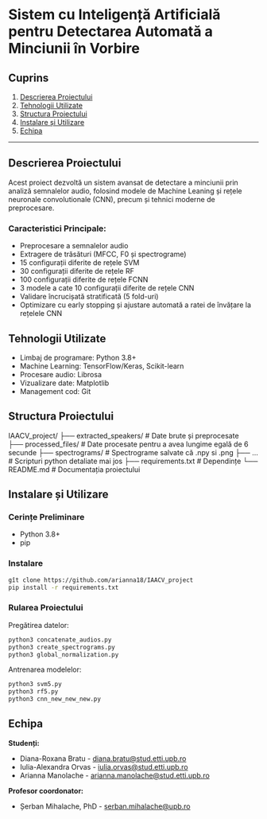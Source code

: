 # Sistem cu Inteligență Artificială pentru Detectarea Automată a Minciunii în Vorbire

## Cuprins
1. [Descrierea Proiectului](#descrierea-proiectului)
2. [Tehnologii Utilizate](#tehnologii-utilizate)
3. [Structura Proiectului](#structura-proiectului)
4. [Instalare și Utilizare](#instalare-și-utilizare)
5. [Echipa](#echipa)

---

## Descrierea Proiectului

Acest proiect dezvoltă un sistem avansat de detectare a minciunii prin analiză semnalelor audio, folosind modele de Machine Leaning și rețele neuronale convolutionale (CNN), precum și tehnici moderne de preprocesare.

### Caracteristici Principale:
- Preprocesare a semnalelor audio
- Extragere de trăsături (MFCC, F0 și spectrograme)
- 15 configurații diferite de rețele SVM
- 30 configurații diferite de rețele RF
- 100 configurații diferite de rețele FCNN
- 3 modele a cate 10 configurații diferite de rețele CNN
- Validare încrucișată stratificată (5 fold-uri)
- Optimizare cu early stopping și ajustare automată a ratei de învățare la rețelele CNN

## Tehnologii Utilizate
- Limbaj de programare: Python 3.8+
- Machine Learning: TensorFlow/Keras, Scikit-learn
- Procesare audio: Librosa
- Vizualizare date: Matplotlib
- Management cod: Git

## Structura Proiectului
IAACV_project/
├── extracted_speakers/ # Date brute și preprocesate  
├── processed_files/ # Date procesate pentru a avea lungime egală de 6 secunde
├── spectrograms/ # Spectrograme salvate că .npy  si .png
├── ... # Scripturi python detaliate mai jos
├── requirements.txt # Dependințe
└── README.md # Documentația proiectului

## Instalare și Utilizare

### Cerințe Preliminare
- Python 3.8+
- pip

### Instalare
```bash
gît clone https://github.com/arianna18/IAACV_project
pip install -r requirements.txt
```

### Rularea Proiectului

Pregătirea datelor:
```bash
python3 concatenate_audios.py
python3 create_spectrograms.py
python3 global_normalization.py
```

Antrenarea modelelor:
```bash
python3 svm5.py
python3 rf5.py
python3 cnn_new_new_new.py
```

## Echipa

**Studenți:**
- Diana-Roxana Bratu - diana.bratu@stud.etti.upb.ro
- Iulia-Alexandra Orvas - iulia.orvas@stud.etti.upb.ro
- Arianna Manolache - arianna.manolache@stud.etti.upb.ro

**Profesor coordonator:**
- Șerban Mihalache, PhD - șerban.mihalache@upb.ro
